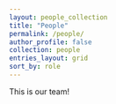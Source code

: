 ```yaml
---
layout: people_collection
title: "People"
permalink: /people/
author_profile: false
collection: people
entries_layout: grid
sort_by: role
---
```


This is our team!
